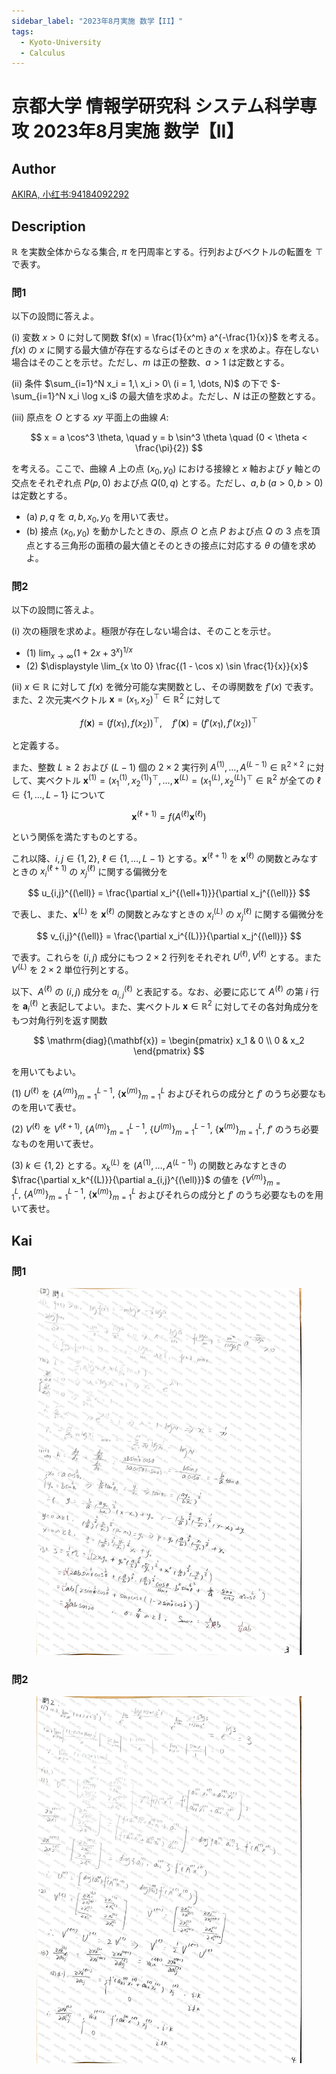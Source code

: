 ```yaml
---
sidebar_label: "2023年8月実施 数学【II】"
tags:
  - Kyoto-University
  - Calculus
---
```

# 京都大学 情報学研究科 システム科学専攻 2023年8月実施 数学【II】

## **Author**
[AKIRA, 小红书:94184092292](https://www.xiaohongshu.com/explore/688564530000000023005197?xsec_token=ABj3Hdw0xF5JHzUtFSdmNnWywnPlQ2a3xSeWzad2whPyo=)

## **Description**
$\mathbb{R}$ を実数全体からなる集合, $\pi$ を円周率とする。行列およびベクトルの転置を $\top$ で表す。

### 問1  
以下の設問に答えよ。

(i) 変数 $x > 0$ に対して関数 $f(x) = \frac{1}{x^m} a^{-\frac{1}{x}}$ を考える。$f(x)$ の $x$ に関する最大値が存在するならばそのときの $x$ を求めよ。存在しない場合はそのことを示せ。ただし、$m$ は正の整数、$a > 1$ は定数とする。

(ii) 条件 $\sum_{i=1}^N x_i = 1,\ x_i > 0\ (i = 1, \dots, N)$ の下で $-\sum_{i=1}^N x_i \log x_i$ の最大値を求めよ。ただし、$N$ は正の整数とする。

(iii) 原点を $O$ とする $xy$ 平面上の曲線 $A$:

$$
x = a \cos^3 \theta, \quad y = b \sin^3 \theta \quad (0 < \theta < \frac{\pi}{2})
$$

を考える。ここで、曲線 $A$ 上の点 $(x_0, y_0)$ における接線と $x$ 軸および $y$ 軸との交点をそれぞれ点 $P(p, 0)$ および点 $Q(0, q)$ とする。ただし、$a, b\ (a > 0, b > 0)$ は定数とする。

- (a) $p, q$ を $a, b, x_0, y_0$ を用いて表せ。
- (b) 接点 $(x_0, y_0)$ を動かしたときの、原点 $O$ と点 $P$ および点 $Q$ の $3$ 点を頂点とする三角形の面積の最大値とそのときの接点に対応する $\theta$ の値を求めよ。

### 問2  
以下の設問に答えよ。

(i) 次の極限を求めよ。極限が存在しない場合は、そのことを示せ。

- (1) $\displaystyle \lim_{x \to \infty} (1 + 2x + 3^x)^{1/x}$
- (2) $\displaystyle \lim_{x \to 0} \frac{(1 - \cos x) \sin \frac{1}{x}}{x}$

(ii) $x \in \mathbb{R}$ に対して $f(x)$ を微分可能な実関数とし、その導関数を $f'(x)$ で表す。また、2 次元実ベクトル $\mathbf{x} = (x_1, x_2)^\top \in \mathbb{R}^2$ に対して

$$
f(\mathbf{x}) = (f(x_1), f(x_2))^\top, \quad f'(\mathbf{x}) = (f'(x_1), f'(x_2))^\top
$$

と定義する。

また、整数 $L \ge 2$ および $(L-1)$ 個の $2 \times 2$ 実行列 $A^{(1)}, \dots, A^{(L-1)} \in \mathbb{R}^{2\times 2}$ に対して、実ベクトル $\mathbf{x}^{(1)} = (x_1^{(1)}, x_2^{(1)})^\top, \dots, \mathbf{x}^{(L)} = (x_1^{(L)}, x_2^{(L)})^\top \in \mathbb{R}^2$ が全ての $\ell \in \{1, \dots, L-1\}$ について

$$
\mathbf{x}^{(\ell+1)} = f(A^{(\ell)} \mathbf{x}^{(\ell)})
$$

という関係を満たすものとする。

これ以降、$i, j \in \{1, 2\},\ \ell \in \{1, \dots, L-1\}$ とする。$\mathbf{x}^{(\ell+1)}$ を $\mathbf{x}^{(\ell)}$ の関数とみなすときの $x_i^{(\ell+1)}$ の $x_j^{(\ell)}$ に関する偏微分を

$$
u_{i,j}^{(\ell)} = \frac{\partial x_i^{(\ell+1)}}{\partial x_j^{(\ell)}}
$$

で表し、また、$\mathbf{x}^{(L)}$ を $\mathbf{x}^{(\ell)}$ の関数とみなすときの $x_i^{(L)}$ の $x_j^{(\ell)}$ に関する偏微分を

$$
v_{i,j}^{(\ell)} = \frac{\partial x_i^{(L)}}{\partial x_j^{(\ell)}}
$$

で表す。これらを $(i,j)$ 成分にもつ $2\times 2$ 行列をそれぞれ $U^{(\ell)}, V^{(\ell)}$ とする。また $V^{(L)}$ を $2 \times 2$ 単位行列とする。

以下、$A^{(\ell)}$ の $(i,j)$ 成分を $a_{i,j}^{(\ell)}$ と表記する。なお、必要に応じて $A^{(\ell)}$ の第 $i$ 行を $\mathbf{a}_i^{(\ell)}$ と表記してよい。また、実ベクトル $\mathbf{x} \in \mathbb{R}^2$ に対してその各対角成分をもつ対角行列を返す関数

$$
\mathrm{diag}(\mathbf{x}) = \begin{pmatrix} x_1 & 0 \\ 0 & x_2 \end{pmatrix}
$$

を用いてもよい。


(1) $U^{(\ell)}$ を $\{A^{(m)}\}_{m=1}^{L-1},\ \{\mathbf{x}^{(m)}\}_{m=1}^L$ およびそれらの成分と $f'$ のうち必要なものを用いて表せ。

(2) $V^{(\ell)}$ を $V^{(\ell+1)},\ \{A^{(m)}\}_{m=1}^{L-1},\ \{U^{(m)}\}_{m=1}^{L-1},\ \{\mathbf{x}^{(m)}\}_{m=1}^L,\ f'$ のうち必要なものを用いて表せ。

(3) $k \in \{1, 2\}$ とする。$x_k^{(L)}$ を $(A^{(1)}, \dots, A^{(L-1)})$ の関数とみなすときの $\frac{\partial x_k^{(L)}}{\partial a_{i,j}^{(\ell)}}$ の値を $\{V^{(m)}\}_{m=1}^L,\ \{A^{(m)}\}_{m=1}^{L-1},\ \{\mathbf{x}^{(m)}\}_{m=1}^{L}$ およびそれらの成分と $f'$ のうち必要なものを用いて表せ。

## **Kai**
### 問1

<figure style="text-align:center;">
  <img src="https://raw.githubusercontent.com/Myyura/the_kai_project_assets/main/kakomonn/kyoto_university/informatics/sys_202308_math_II_p1.jpg" width="700" alt=""/>
</figure>

### 問2

<figure style="text-align:center;">
  <img src="https://raw.githubusercontent.com/Myyura/the_kai_project_assets/main/kakomonn/kyoto_university/informatics/sys_202308_math_II_p2.jpg" width="700" alt=""/>
</figure>
